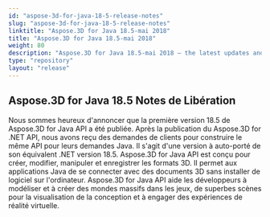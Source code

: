 ```yaml
---
id: "aspose-3d-for-java-18-5-release-notes"
slug: "aspose-3d-for-java-18-5-release-notes"
linktitle: "Aspose.3D for Java 18.5-mai 2018"
title: "Aspose.3D for Java 18.5-mai 2018"
weight: 80
description: "Aspose.3D for Java 18.5-mai 2018 – the latest updates and fixes."
type: "repository"
layout: "release"
---
```

## **Aspose.3D for Java 18.5 Notes de Libération**
Nous sommes heureux d'annoncer que la première version 18.5 de Aspose.3D for Java API a été publiée. Après la publication du Aspose.3D for .NET API, nous avons reçu des demandes de clients pour construire le même API pour leurs demandes Java. Il s'agit d'une version à auto-porté de son équivalent .NET version 18.5. Aspose.3D for Java API est conçu pour créer, modifier, manipuler et enregistrer les formats 3D. Il permet aux applications Java de se connecter avec des documents 3D sans installer de logiciel sur l'ordinateur. Aspose.3D for Java API aide les développeurs à modéliser et à créer des mondes massifs dans les jeux, de superbes scènes pour la visualisation de la conception et à engager des expériences de réalité virtuelle.
